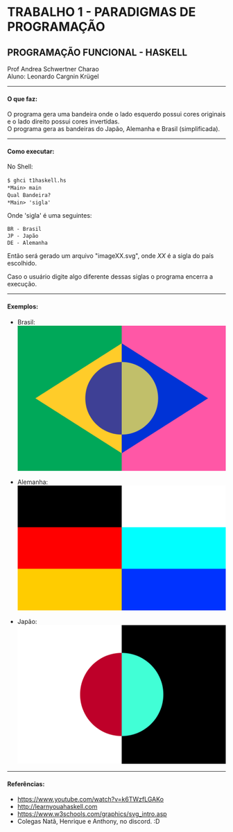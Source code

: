 # TRABALHO 1 - PARADIGMAS DE PROGRAMAÇÃO  
## PROGRAMAÇÃO FUNCIONAL - HASKELL


Prof Andrea Schwertner Charao  
Aluno: Leonardo Cargnin Krügel

---
    
#### O que faz:  
O programa gera uma bandeira onde o lado esquerdo possui cores originais e o lado direito possui cores invertidas.  
O programa gera as bandeiras do Japão, Alemanha e Brasil (simplificada).  
  
---
  
#### Como executar:  
No Shell:

`$ ghci t1haskell.hs`  
`*Main> main`    
`Qual Bandeira?`    
`*Main> 'sigla'`    

    
Onde 'sigla' é uma seguintes:

    BR - Brasil  
    JP - Japão  
    DE - Alemanha  
        
Então será gerado um arquivo "imageXX.svg", onde *XX* é a sigla do país escolhido.

Caso o usuário digite algo diferente dessas siglas o programa encerra a execução.

---

#### Exemplos:
- Brasil:  
![alt text](https://raw.githubusercontent.com/elc117/2021haskellt1-kriguel/master/imageBR.svg)  

- Alemanha:  
![alt text](https://raw.githubusercontent.com/elc117/2021haskellt1-kriguel/master/imageDE.svg)  

- Japão:  
![alt text](https://raw.githubusercontent.com/elc117/2021haskellt1-kriguel/master/imageJP.svg)  

---

#### Referências:  
- https://www.youtube.com/watch?v=k6TWzfLGAKo
- http://learnyouahaskell.com
- https://www.w3schools.com/graphics/svg_intro.asp
- Colegas Natã, Henrique e Anthony, no discord. :D


